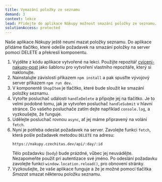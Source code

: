 ```yaml
---
title: Vymazání položky ze seznamu
demand: 3
context: lekce
lead: Přidejte do aplikace Nákupy možnost smazání položky ze seznamu.
solutionAccess: protected
---
```


Naše aplikace _Nákupy_ ještě neumí mazat položky seznamu. Do aplikace přidáme tlačítko, které odešle požadavek na smazání položky na server pomocí DELETE a překreslí komponentu.

1. Vyjděte z kódu aplikace vytvořené na lekci. Použijte repozitář [cviceni-nakupy-post](https://github.com/Czechitas-podklady-WEB/cviceni-nakupy-post) jako šablonu pro vytvoření vlastního repozitáře, který si naklonujte.
1. Nainstalujte závislosti příkazem `npm install` a pak spusťte vývojový server příkazem `npm run dev`.
1. V komponentě `ShopItem` je tlačítko, které bude sloužit ke smazání položky seznamu.
1. Vytořte posluchač události `handleDelete` a připojte jej na tlačítko. Je to velmi podobné tomu, jak je vytvořen posluchač `handleSubmit` v hlavní stránce. Do vašeho posluchače zatím dejte například `console.log`, a vyzkoušejte, že funguje.
1. Udělejte posluchač rovnou `async`, ať jej máme připravený na volání `fetch`.
1. Nyní je potřeba odeslat požadavek na server. Zavolejte funkci `fetch`, která pošle požadavek metodou `DELETE` na adresu:
   ```
   https://nakupy.czechitas.dev/api/:day/:id
   ```
   Tělo požadavku (`body`) bude prázdné, vůbec jej neuvádějte. Nezapomeňte použít pri autentizace své jméno. Po odeslání požadavku zavolejte funkci `window.location.reload()`, pro obnovení stránky.
1. Vyzkoušejte, že vaše aplikace funguje a že je možné pomocí tlačítka _Smazat_ smazat některou položku seznamu.
